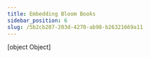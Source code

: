 ```yaml
---
title: Embedding Bloom Books
sidebar_position: 6
slug: /5b2cb207-203d-4270-ab98-b26321669a11
---
```



[object Object]
